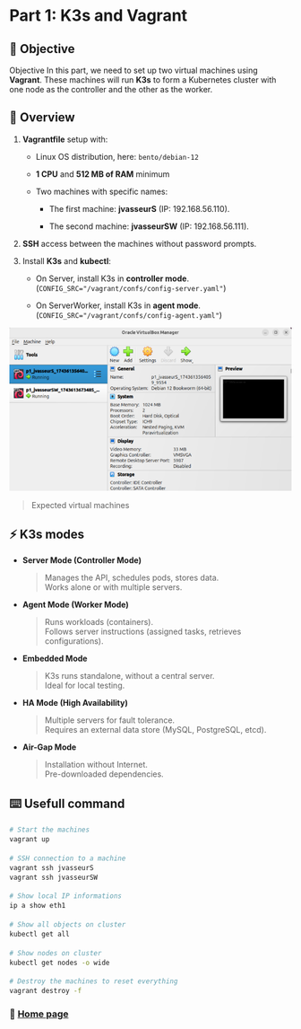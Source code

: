 # Part 1: K3s and Vagrant

## 🎯 Objective
Objective
In this part, we need to set up two virtual machines using **Vagrant**. These machines will run **K3s** to form a Kubernetes cluster with one node as the controller and the other as the worker.

## 📑 Overview

1. **Vagrantfile** setup with:

	- Linux OS distribution, here: `bento/debian-12`

	- **1 CPU** and **512 MB of RAM** minimum

	- Two machines with specific names:

		- The first machine: **jvasseurS** (IP: 192.168.56.110).

		- The second machine: **jvasseurSW** (IP: 192.168.56.111).

2. **SSH** access between the machines without password prompts.

3. Install **K3s** and **kubectl**:

	- On Server, install K3s in **controller mode**. (`CONFIG_SRC="/vagrant/confs/config-server.yaml"`)

	- On ServerWorker, install K3s in **agent mode**. (`CONFIG_SRC="/vagrant/confs/config-agent.yaml"`)  

![virtualbox](/images/p1_virtualbox.png)  
> Expected virtual machines

## ⚡ K3s modes

- **Server Mode (Controller Mode)**  
	>  Manages the API, schedules pods, stores data.  
  Works alone or with multiple servers.  

- **Agent Mode (Worker Mode)**  
	>  Runs workloads (containers).  
  Follows server instructions (assigned tasks, retrieves configurations).  

- **Embedded Mode**  
	>  K3s runs standalone, without a central server.  
  Ideal for local testing.  

- **HA Mode (High Availability)**  
	>  Multiple servers for fault tolerance.  
  Requires an external data store (MySQL, PostgreSQL, etcd).  

- **Air-Gap Mode**  
	>  Installation without Internet.  
  Pre-downloaded dependencies.  


## ⌨️ Usefull command

```sh
# Start the machines
vagrant up

# SSH connection to a machine
vagrant ssh jvasseurS
vagrant ssh jvasseurSW

# Show local IP informations
ip a show eth1

# Show all objects on cluster
kubectl get all

# Show nodes on cluster
kubectl get nodes -o wide

# Destroy the machines to reset everything
vagrant destroy -f
```

### 📖 [Home page](https://github.com/vkerob/Inception-of-Things#readme)
